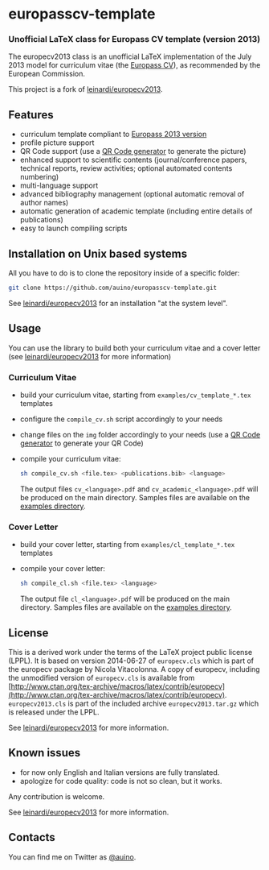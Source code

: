 # europasscv-template
### Unofficial LaTeX class for Europass CV template (version 2013)

The europecv2013 class is an unofficial LaTeX implementation of the July 2013 model for curriculum vitae (the [Europass CV](https://europass.cedefop.europa.eu/en/about)), as recommended by the European Commission.

This project is a fork of [leinardi/europecv2013](https://github.com/leinardi/europecv2013).

## Features

* curriculum template compliant to [Europass 2013 version](https://europass.cedefop.europa.eu/en/about)
* profile picture support
* QR Code support (use a [QR Code generator](http://goqr.me/#t=vcard) to generate the picture)
* enhanced support to scientific contents (journal/conference papers, technical reports, review activities; optional automated contents numbering)
* multi-language support
* advanced bibliography management (optional automatic removal of author names)
* automatic generation of academic template (including entire details of publications)
* easy to launch compiling scripts

## Installation on Unix based systems

All you have to do is to clone the repository inside of a specific folder:

```sh
git clone https://github.com/auino/europasscv-template.git
```

See [leinardi/europecv2013](https://github.com/leinardi/europecv2013) for an installation "at the system level".

## Usage

You can use the library to build both your curriculum vitae and a cover letter (see [leinardi/europecv2013](https://github.com/leinardi/europecv2013) for more information)

### Curriculum Vitae

* build your curriculum vitae, starting from `examples/cv_template_*.tex` templates
* configure the `compile_cv.sh` script accordingly to your needs
* change files on the `img` folder accordingly to your needs (use a [QR Code generator](http://goqr.me/#t=vcard) to generate your QR Code)
* compile your curriculum vitae:

  ```sh
  sh compile_cv.sh <file.tex> <publications.bib> <language>
  ```

  The output files `cv_<language>.pdf` and `cv_academic_<language>.pdf` will be produced on the main directory.
  Samples files are available on the [examples directory](https://github.com/auino/europasscv-template/tree/master/examples).

### Cover Letter

* build your cover letter, starting from `examples/cl_template_*.tex` templates
* compile your cover letter:

  ```sh
  sh compile_cl.sh <file.tex> <language>
  ```

  The output file `cl_<language>.pdf` will be produced on the main directory.
  Samples files are available on the [examples directory](https://github.com/auino/europasscv-template/tree/master/examples).

## License

This is a derived work under the terms of the LaTeX project public license (LPPL).
It is based on version 2014-06-27 of `europecv.cls` which is part of the europecv package by Nicola Vitacolonna.
A copy of europecv, including the unmodified version of `europecv.cls` is available  from [http://www.ctan.org/tex-archive/macros/latex/contrib/europecv](http://www.ctan.org/tex-archive/macros/latex/contrib/europecv).
`europecv2013.cls` is part of the included archive `europecv2013.tar.gz` which is released under the LPPL.

See [leinardi/europecv2013](https://github.com/leinardi/europecv2013) for more information.

## Known issues

* for now only English and Italian versions are fully translated.
* apologize for code quality: code is not so clean, but it works.

Any contribution is welcome.

See [leinardi/europecv2013](https://github.com/leinardi/europecv2013) for more information.

## Contacts

You can find me on Twitter as [@auino](https://twitter.com/auino).
